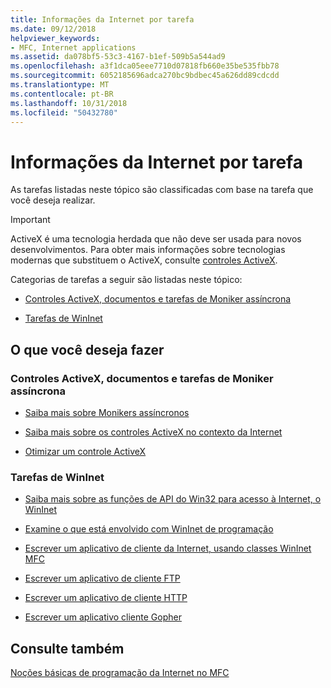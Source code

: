 ```yaml
---
title: Informações da Internet por tarefa
ms.date: 09/12/2018
helpviewer_keywords:
- MFC, Internet applications
ms.assetid: da078bf5-53c3-4167-b1ef-509b5a544ad9
ms.openlocfilehash: a3f1dca05eee7710d07818fb660e35be535fbb78
ms.sourcegitcommit: 6052185696adca270bc9bdbec45a626dd89cdcdd
ms.translationtype: MT
ms.contentlocale: pt-BR
ms.lasthandoff: 10/31/2018
ms.locfileid: "50432780"
---
```

# <a name="internet-information-by-task"></a>Informações da Internet por tarefa

As tarefas listadas neste tópico são classificadas com base na tarefa que você deseja realizar.

>[!IMPORTANT]
> ActiveX é uma tecnologia herdada que não deve ser usada para novos desenvolvimentos. Para obter mais informações sobre tecnologias modernas que substituem o ActiveX, consulte [controles ActiveX](activex-controls.md).

Categorias de tarefas a seguir são listadas neste tópico:

- [Controles ActiveX, documentos e tarefas de Moniker assíncrona](#_core_activex_controls.2c_.documents_and_asynchronous_moniker_tasks)

- [Tarefas de WinInet](#_core_wininet_tasks)

## <a name="what-do-you-want-to-do"></a>O que você deseja fazer

###  <a name="_core_activex_controls.2c_.documents_and_asynchronous_moniker_tasks"></a> Controles ActiveX, documentos e tarefas de Moniker assíncrona

- [Saiba mais sobre Monikers assíncronos](../mfc/asynchronous-monikers-on-the-internet.md)

- [Saiba mais sobre os controles ActiveX no contexto da Internet](../mfc/activex-controls-on-the-internet.md)

- [Otimizar um controle ActiveX](../mfc/mfc-activex-controls-optimization.md)

###  <a name="_core_wininet_tasks"></a> Tarefas de WinInet

- [Saiba mais sobre as funções de API do Win32 para acesso à Internet, o WinInet](../mfc/wininet-basics.md)

- [Examine o que está envolvido com WinInet de programação](../mfc/win32-internet-extensions-wininet.md)

- [Escrever um aplicativo de cliente da Internet, usando classes WinInet MFC](../mfc/writing-an-internet-client-application-using-mfc-wininet-classes.md)

- [Escrever um aplicativo de cliente FTP](../mfc/steps-in-a-typical-ftp-client-application.md)

- [Escrever um aplicativo de cliente HTTP](../mfc/steps-in-a-typical-http-client-application.md)

- [Escrever um aplicativo cliente Gopher](../mfc/steps-in-a-typical-gopher-client-application.md)

## <a name="see-also"></a>Consulte também

[Noções básicas de programação da Internet no MFC](../mfc/mfc-internet-programming-basics.md)

